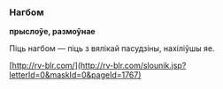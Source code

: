 ### Нагбом
**прыслоўе, размоўнае**

Піць нагбом — піць з вялікай пасудзіны, нахіліўшы яе.

<a rel="author">[http://rv-blr.com/](http://rv-blr.com/slounik.jsp?letterId=0&maskId=0&pageId=1767)</a>
